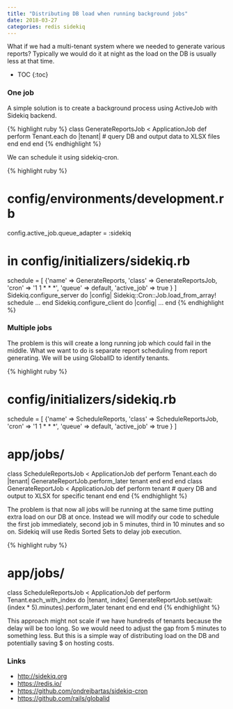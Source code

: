 ```yaml
---
title: "Distributing DB load when running background jobs"
date: 2018-03-27
categories: redis sidekiq
---
```


What if we had a multi-tenant system where we needed to generate various reports?  Typically we would do it at night as the load on the DB is usually less at that time.  

* TOC
{:toc}

### One job

A simple solution is to create a background process using ActiveJob with Sidekiq backend.  

{% highlight ruby %}
class GenerateReportsJob < ApplicationJob
  def perform
    Tenant.each do |tenant|
      # query DB and output data to XLSX files
    end
  end
end
{% endhighlight %}

We can schedule it using sidekiq-cron.  

{% highlight ruby %}
# config/environments/development.rb
config.active_job.queue_adapter = :sidekiq
# in config/initializers/sidekiq.rb
schedule = [
  {'name' => GenerateReports, 'class' => GenerateReportsJob,
  'cron'  => '1 1 * * *', 'queue' => default, 'active_job' => true }
]
Sidekiq.configure_server do |config|
 Sidekiq::Cron::Job.load_from_array! schedule
 ...
end
Sidekiq.configure_client do |config|
  ...
end
{% endhighlight %}

### Multiple jobs

The problem is this will create a long running job which could fail in the middle.  What we want to do is separate report scheduling from report generating.  We will be using GlobalID to identify tenants.  

{% highlight ruby %}
# config/initializers/sidekiq.rb
schedule = [
  {'name' => ScheduleReports, 'class' => ScheduleReportsJob,
  'cron'  => '1 1 * * *', 'queue' => default, 'active_job' => true }
]
# app/jobs/
class ScheduleReportsJob < ApplicationJob
  def perform
    Tenant.each do |tenant|
      GenerateReportJob.perform_later tenant
    end
  end
end
class GenerateReportJob < ApplicationJob
  def perform tenant
    # query DB and output to XLSX for specific tenant
  end
end
{% endhighlight %}

The problem is that now all jobs will be running at the same time putting extra load on our DB at once.  Instead we will modify our code to schedule the first job immediately, second job in 5 minutes, third in 10 minutes and so on.  Sidekiq will use Redis Sorted Sets to delay job execution.  

{% highlight ruby %}
# app/jobs/
class ScheduleReportsJob < ApplicationJob
  def perform
    Tenant.each_with_index do |tenant, index|
      GenerateReportJob.set(wait: (index * 5).minutes).perform_later tenant
    end
  end
end
{% endhighlight %}

This approach might not scale if we have hundreds of tenants because the delay will be too long.  So we would need to adjust the gap from 5 minutes to something less.  But this is a simple way of distributing load on the DB and potentially saving $ on hosting costs.  

### Links
* http://sidekiq.org
* https://redis.io/
* https://github.com/ondrejbartas/sidekiq-cron
* https://github.com/rails/globalid
